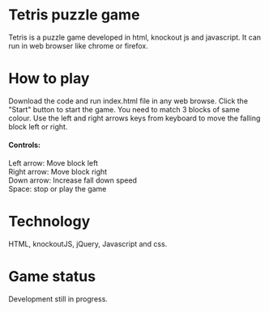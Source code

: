 # Tetris puzzle game
Tetris is a puzzle game developed in html, knockout js and javascript. It can run in web browser like chrome or firefox.

# How to play
Download the code and run index.html file in any web browse. Click the "Start" button to start the game. You need to match 3 blocks of same colour. Use the left and right arrows keys from keyboard to move the falling block left or right.

<h4>Controls:</h4>
Left arrow: Move block left<br/>
Right arrow: Move block right<br/>
Down arrow: Increase fall down speed<br/>
Space: stop or play the game

# Technology
HTML, knockoutJS, jQuery, Javascript and css.

# Game status
Development still in progress.
